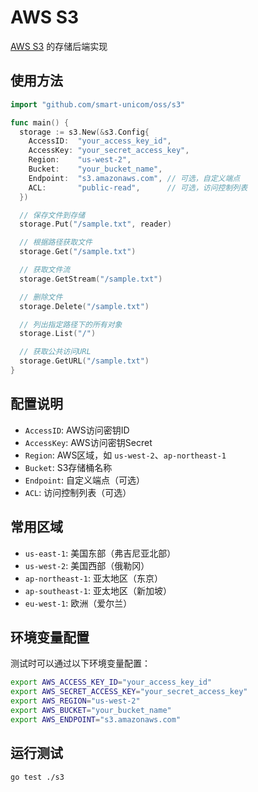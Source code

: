 # AWS S3

[AWS S3](https://aws.amazon.com/cn/s3/) 的存储后端实现

## 使用方法

```go
import "github.com/smart-unicom/oss/s3"

func main() {
  storage := s3.New(&s3.Config{
    AccessID:  "your_access_key_id",
    AccessKey: "your_secret_access_key",
    Region:    "us-west-2",
    Bucket:    "your_bucket_name",
    Endpoint:  "s3.amazonaws.com", // 可选，自定义端点
    ACL:       "public-read",      // 可选，访问控制列表
  })

  // 保存文件到存储
  storage.Put("/sample.txt", reader)

  // 根据路径获取文件
  storage.Get("/sample.txt")

  // 获取文件流
  storage.GetStream("/sample.txt")

  // 删除文件
  storage.Delete("/sample.txt")

  // 列出指定路径下的所有对象
  storage.List("/")

  // 获取公共访问URL
  storage.GetURL("/sample.txt")
}
```

## 配置说明

- `AccessID`: AWS访问密钥ID
- `AccessKey`: AWS访问密钥Secret
- `Region`: AWS区域，如 `us-west-2`、`ap-northeast-1`
- `Bucket`: S3存储桶名称
- `Endpoint`: 自定义端点（可选）
- `ACL`: 访问控制列表（可选）

## 常用区域

- `us-east-1`: 美国东部（弗吉尼亚北部）
- `us-west-2`: 美国西部（俄勒冈）
- `ap-northeast-1`: 亚太地区（东京）
- `ap-southeast-1`: 亚太地区（新加坡）
- `eu-west-1`: 欧洲（爱尔兰）

## 环境变量配置

测试时可以通过以下环境变量配置：

```bash
export AWS_ACCESS_KEY_ID="your_access_key_id"
export AWS_SECRET_ACCESS_KEY="your_secret_access_key"
export AWS_REGION="us-west-2"
export AWS_BUCKET="your_bucket_name"
export AWS_ENDPOINT="s3.amazonaws.com"
```

## 运行测试

```bash
go test ./s3
```


